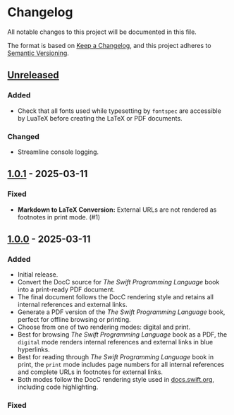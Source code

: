 # Changelog

All notable changes to this project will be documented in this file.

The format is based on [Keep a Changelog](https://keepachangelog.com/en/1.1.0/),
and this project adheres to [Semantic Versioning](https://semver.org/spec/v2.0.0.html).

## [Unreleased]

### Added

- Check that all fonts used while typesetting by `fontspec` are accessible by LuaTeX before creating the LaTeX or PDF documents.

### Changed

- Streamline console logging.

## [1.0.1] - 2025-03-11

### Fixed
- **Markdown to LaTeX Conversion:** External URLs are not rendered as footnotes in print mode. (#1)

## [1.0.0] - 2025-03-11

### Added

- Initial release.
- Convert the DocC source for _The Swift Programming Language_ book into a print-ready PDF document.
- The final document follows the DocC rendering style and retains all internal references and external links.
- Generate a PDF version of the _The Swift Programming Language_ book, perfect for offline browsing or printing.
- Choose from one of two rendering modes: digital and print.
- Best for browsing _The Swift Programming Language_ book as a PDF, the `digital` mode renders internal references and external links in blue hyperlinks.
- Best for reading through _The Swift Programming Language_ book in print, the `print` mode includes page numbers for all internal references and complete URLs in footnotes for external links.
- Both modes follow the DocC rendering style used in [docs.swift.org](https://docs.swift.org/swift-book/documentation/the-swift-programming-language/), including code highlighting.

### Fixed

[unreleased]: https://github.com/ekassos/swift-book-pdf/compare/v1.0.1...HEAD
[1.0.1]: https://github.com/ekassos/swift-book-pdf/compare/v1.0...v1.0.1
[1.0.0]: https://github.com/ekassos/swift-book-pdf/releases/tag/v1.0